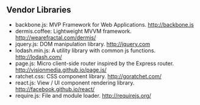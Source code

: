 ## Vendor Libraries

- backbone.js: MVP Framework for Web Applications. http://backbone.js
- dermis.coffee: Lightweight MVVM framework. http://wearefractal.com/dermis/
- jquery.js: DOM manipulation library. http://jquery.com
- lodash.min.js: A utility library with common js functions. http://lodash.com/
- page.js: Micro client-side router inspired by the Express router. http://visionmedia.github.io/page.js/
- ratchet.css: CSS component library. http://goratchet.com/
- react.js: View / UI component rendering library. http://facebook.github.io/react/
- require.js: File and module loader. http://requirejs.org/

